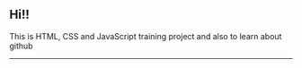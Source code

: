 Hi!!
----------------------------------------------------------------------------------

This is HTML, CSS and JavaScript training project and also to learn about github

----------------------------------------------------------------------------------
